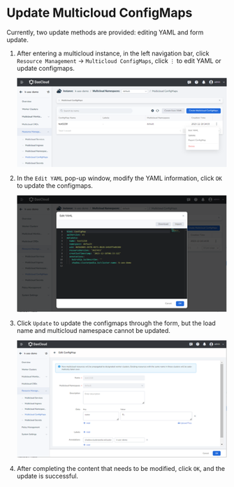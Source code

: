 # Update Multicloud ConfigMaps

Currently, two update methods are provided: editing YAML and form update.

1. After entering a multicloud instance, in the left navigation bar, click `Resource Management` -> `Multicloud ConfigMaps`, click `⋮` to edit YAML or update configmaps.

    ![Update ConfigMap](../images/up-configmap01.png)

2. In the `Edit YAML` pop-up window, modify the YAML information, click `OK` to update the configmaps.

    ![更新配置项](../images/up-configmap02.png)

3. Click `Update` to update the configmaps through the form, but the load name and multicloud namespace cannot be updated.

    ![更新配置项](../images/up-configmap03.png)

4. After completing the content that needs to be modified, click `OK`, and the update is successful.
